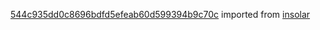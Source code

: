 [544c935dd0c8696bdfd5efeab60d599394b9c70c](https://github.com/insolar/insolar/commit/544c935dd0c8696bdfd5efeab60d599394b9c70c) imported from [insolar](https://github.com/insolar/insolar)
